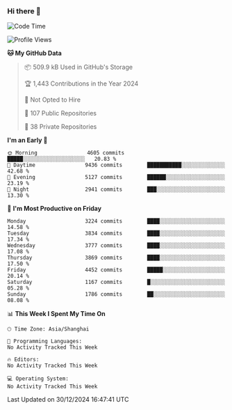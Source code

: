 ### Hi there 👋

<!--
**qbosen/qbosen** is a ✨ _special_ ✨ repository because its `README.md` (this file) appears on your GitHub profile.

Here are some ideas to get you started:

- 🔭 I’m currently working on ...
- 🌱 I’m currently learning ...
- 👯 I’m looking to collaborate on ...
- 🤔 I’m looking for help with ...
- 💬 Ask me about ...
- 📫 How to reach me: ...
- 😄 Pronouns: ...
- ⚡ Fun fact: ...
-->

<!--START_SECTION:waka-->
![Code Time](http://img.shields.io/badge/Code%20Time-2%2C111%20hrs%2036%20mins-blue)

![Profile Views](http://img.shields.io/badge/Profile%20Views-0-blue)

**🐱 My GitHub Data** 

> 📦 509.9 kB Used in GitHub's Storage 
 > 
> 🏆 1,443 Contributions in the Year 2024
 > 
> 🚫 Not Opted to Hire
 > 
> 📜 107 Public Repositories 
 > 
> 🔑 38 Private Repositories 
 > 
**I'm an Early 🐤** 

```text
🌞 Morning                4605 commits        █████░░░░░░░░░░░░░░░░░░░░   20.83 % 
🌆 Daytime                9436 commits        ███████████░░░░░░░░░░░░░░   42.68 % 
🌃 Evening                5127 commits        ██████░░░░░░░░░░░░░░░░░░░   23.19 % 
🌙 Night                  2941 commits        ███░░░░░░░░░░░░░░░░░░░░░░   13.30 % 
```
📅 **I'm Most Productive on Friday** 

```text
Monday                   3224 commits        ████░░░░░░░░░░░░░░░░░░░░░   14.58 % 
Tuesday                  3834 commits        ████░░░░░░░░░░░░░░░░░░░░░   17.34 % 
Wednesday                3777 commits        ████░░░░░░░░░░░░░░░░░░░░░   17.08 % 
Thursday                 3869 commits        ████░░░░░░░░░░░░░░░░░░░░░   17.50 % 
Friday                   4452 commits        █████░░░░░░░░░░░░░░░░░░░░   20.14 % 
Saturday                 1167 commits        █░░░░░░░░░░░░░░░░░░░░░░░░   05.28 % 
Sunday                   1786 commits        ██░░░░░░░░░░░░░░░░░░░░░░░   08.08 % 
```


📊 **This Week I Spent My Time On** 

```text
🕑︎ Time Zone: Asia/Shanghai

💬 Programming Languages: 
No Activity Tracked This Week

🔥 Editors: 
No Activity Tracked This Week

💻 Operating System: 
No Activity Tracked This Week
```


 Last Updated on 30/12/2024 16:47:41 UTC
<!--END_SECTION:waka-->
